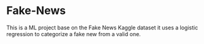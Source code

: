 # Fake-News
This is a ML project base on the Fake News Kaggle dataset it uses a logistic regression to categorize a fake new from a valid one.
